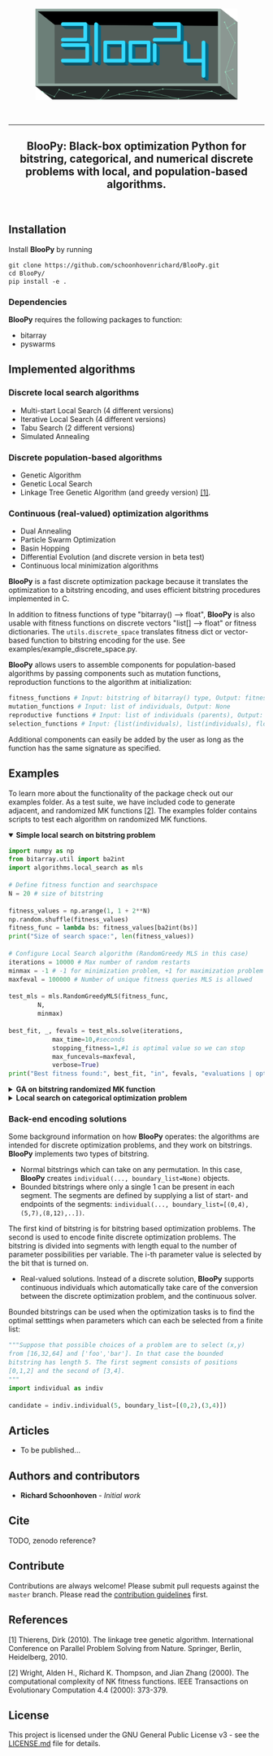 <p align="center">
  <br>
  <a href="https://github.com/schoonhovenrichard/BlooPy"><img src="./imgs/bloopy_logo.png" height="180"></a>
  <br>
</p>


<br>

---

<h2 align="center">
  BlooPy: Black-box optimization Python for bitstring, categorical, and numerical discrete problems with local, and population-based algorithms.
</h2>

<br>

## Installation
Install **BlooPy** by running
``` shell
git clone https://github.com/schoonhovenrichard/BlooPy.git
cd BlooPy/
pip install -e . 
```

### Dependencies
**BlooPy** requires the following packages to function:
- bitarray
- pyswarms

## Implemented algorithms
### Discrete local search algorithms
- Multi-start Local Search (4 different versions)
- Iterative Local Search (4 different versions)
- Tabu Search (2 different versions)
- Simulated Annealing

### Discrete population-based algorithms
- Genetic Algorithm
- Genetic Local Search
- Linkage Tree Genetic Algorithm (and greedy version) [[1]](#1).

### Continuous (real-valued) optimization algorithms
- Dual Annealing
- Particle Swarm Optimization
- Basin Hopping
- Differential Evolution (and discrete version in beta test)
- Continuous local minimization algorithms

**BlooPy** is a fast discrete optimization package because it translates the optimization to a bitstring encoding, and uses efficient bitstring procedures implemented in C. 

In addition to fitness functions of type "bitarray() --> float", **BlooPy** is also usable with fitness functions on discrete vectors "list[] --> float" or fitness dictionaries. The ```utils.discrete_space``` translates fitness dict or vector-based function to bitstring encoding for the use. See examples/example_discrete_space.py.

**BlooPy** allows users to assemble components for population-based algorithms by passing components such as mutation functions, reproduction functions to the algorithm at initialization: 

```python
fitness_functions # Input: bitstring of bitarray() type, Output: fitness (float)
mutation_functions # Input: list of individuals, Output: None
reproductive functions # Input: list of individuals (parents), Output: list of individuals (children)
selection_functions # Input: {list(individuals), list(individuals), float}. The float is -1 or 1 depending on whether we are minimizing or maximizing
```

Additional components can easily be added by the user as long as the function has the same signature as specified.

## Examples

To learn more about the functionality of the package check out our
examples folder. As a test suite, we have included code to generate adjacent, and randomized MK functions [[2]](#2). The examples folder contains scripts to test each algorithm on randomized MK functions. 

<details open>
<summary><b>Simple local search on bitstring problem</b></summary>

```python
import numpy as np
from bitarray.util import ba2int
import algorithms.local_search as mls

# Define fitness function and searchspace
N = 20 # size of bitstring

fitness_values = np.arange(1, 1 + 2**N)
np.random.shuffle(fitness_values)
fitness_func = lambda bs: fitness_values[ba2int(bs)]
print("Size of search space:", len(fitness_values))

# Configure Local Search algorithm (RandomGreedy MLS in this case)
iterations = 10000 # Max number of random restarts
minmax = -1 # -1 for minimization problem, +1 for maximization problem
maxfeval = 100000 # Number of unique fitness queries MLS is allowed

test_mls = mls.RandomGreedyMLS(fitness_func,
        N,
        minmax)

best_fit, _, fevals = test_mls.solve(iterations,
            max_time=10,#seconds
            stopping_fitness=1,#1 is optimal value so we can stop
            max_funcevals=maxfeval,
            verbose=True)
print("Best fitness found:", best_fit, "in", fevals, "evaluations | optimal fitness:", 1)
```
</details>

<details>
<summary><b>GA on bitstring randomized MK function</b></summary>

Let's run a genetic algorithm (see examples/example_ga.py). Firstly, import the modules and set the seed for reproducibility:

```python
import random
import fitness_functions as ff
import dynamic_programming as dp
import genetic_algorithm as ga
import mutation_functions as mut
import reproductive_functions as rep
import selection_functions as sel

random.seed(1234567)
```

Generate an adjacent or randomized MK function for testing. For this type of fitness function we have supplied a solver which uses dynamic programming.

```python
## Generate a (randomized) MK fitness function
k = 4;
m = 33*(k-1);
randomMK = True
if randomMK:
    mk_func = ff.random_MK_function(m, k)
    mk_func.generate()
else:
    mk_func = ff.adjacent_MK_function(m, k)
    mk_func.generate()

## Find optimal solution using dynamic programming for comparison
best_dp_fit = dp.dp_solve_MK(mk_func)
print("Max fitness DP:", best_dp_fit)
```

**BlooPy** allows users to assemble the components of an evolutionary algorithm separately, which can then be passed as functions at initialization:

```python
fitness_func = adj_mk_func.get_fitness
population_size = 500
reproductor = rep.twopoint_crossover
selector = sel.tournament2_selection
bitstring_size = m
test_ga = ga.genetic_algorithm(fitness_func,
            reproductor,
            selector,
            population_size,
            bitstring_size,
            min_max_problem=1, # This is a maximzation problem
            input_pop=None)
```

Run the GA to solve the problem and choose termination conditions:

```python
x = test_ga.solve(min_variance=0.1,
            max_iter=1000,
            no_improve=300,
            max_time=15,#seconds
            stopping_fitness=0.98*best_dp_fit,#fraction of optimum we want (optional)
            max_funcevals=200000)
print("Best fitness:",x[0],", fraction of optimal {0:.4f}".format(x[0]/float(best_dp_fit)))
```

</details>

<details>
<summary><b>Local search on categorical optimization problem</b></summary>
Let's run a GreedyMLS algorithm on an example discrete categorical optimization problem. For this, we will use the ```utils.discrete_class``` class to map the categorical vectors to bitstring encoding automatically. Firstly, lets define some categorical search space and give each possibility a random fitness.

```python
import numpy as np
from bitarray.util import ba2int
import itertools as it

import algorithms.local_search as mls
import utils

### Construct some categorical discrete space
searchspace = {"x1": [1,2,3,4,5,6],
               "x2": ["foo", "bar"],
               "x3": [16, 32, 64, 128],
               "x4": ["a", "b", "c", "d", "e"]}
ssvalues = list(searchspace.values())

### Give all possible (x1,x2,x3,x4) a random fitness value
var_names = sorted(searchspace)
possible_xs = list(it.product(*(searchspace[key] for key in var_names)))
print("Size of search space:", len(possible_xs))

# Define fitness function
fitness_values = np.arange(1, 1 + len(possible_xs))
np.random.shuffle(fitness_values)

    for j, var in enumerate(vec):
        vals = ssvalues[j]
        for k, x in enumerate(vals):
            if x == var:
                ls.append(k+it)
                bs[k+it] = True
                break

# Calculate bitstring size
boundary_list = utils.generate_boundary_list(searchspace)
bsize = utils.calculate_bitstring_length(searchspace)
print("Size of bitstring:", bsize)

def map_listvariable_to_index(vec):
    r"""For discrete categorical problems, bitstrings are implemented
      as segments where one bit is active in each segment, and this bit
      designates the parameter value for that variable."""
    # Find indices of active bits:
    indices = []
    it = 0
    for j, var in enumerate(vec):
        vals = ssvalues[j]
        for k, x in enumerate(vals):
            if x == var:
                indices.append(k+it)
                break
    multip = len(possible_xs)
    index = 0
    for i, key in enumerate(searchspace.keys()):
        add = indices[i]
        multip /= len(searchspace[key])
        add *= multip
        index += add
    return int(index)

# Map each entry to a unique index, which points to a random fitness value
fitness_func = lambda vec: fitness_values[map_listvariable_to_index(vec)]

# Create discrete space class
disc_space = utils.discrete_space(fitness_func, searchspace)
```

Next, configure the Greedy local search algorithm and solve the problem.

```python
### Configure Local Search algorithm (RandomGreedy MLS in this case)
iterations = 10000 # Max number of random restarts
minmax = -1 # -1 for minimization problem, +1 for maximization problem
if minmax == 1:
    optfit = len(possible_xs)
elif minmax == -1:
    optfit = 1
maxfeval = 100000 # Number of unique fitness queries MLS is allowed

test_mls = mls.RandomGreedyMLS(disc_space.fitness,
        bsize,
        minmax,
        searchspace=searchspace)

best_fit, _, fevals = test_mls.solve(iterations,
            max_time=10,#seconds
            stopping_fitness=optfit,#1 is optimal value so we can stop
            max_funcevals=maxfeval,
            verbose=False)
#            verbose=True)
print("Best fitness found:", best_fit, "in", fevals, "evaluations | optimal fitness:", optfit)
```
</details>

### Back-end encoding solutions
Some background information on how **BlooPy** operates: the algorithms are intended for discrete optimization problems, and they work on bitstrings. **BlooPy** implements two types of bitstring. 

- Normal bitstrings which can take on any permutation. In this case, **BlooPy** creates ```individual(..., boundary_list=None)``` objects.
- Bounded bitstrings where only a single 1 can be present in each segment. The segments are defined by supplying a list of start- and endpoints of the segments: ```individual(..., boundary_list=[(0,4),(5,7),(8,12),..])```.

The first kind of bitstring is for bitstring based optimization problems. The second is used to encode finite discrete optimization problems. The bitstring is divided into segments with length equal to the number of parameter possibilities per variable. The i-th parameter value is selected by the bit that is turned on.

- Real-valued solutions. Instead of a discrete solution, **BlooPy** supports continuous individuals which automatically take care of the conversion between the discrete optimization problem, and the continuous solver.

Bounded bitstrings can be used when the optimization tasks is to find the optimal setttings when parameters which can each be selected from a finite list:

```python
"""Suppose that possible choices of a problem are to select (x,y) 
from [16,32,64] and ['foo','bar']. In that case the bounded 
bitstring has length 5. The first segment consists of positions 
[0,1,2] and the second of [3,4].
"""
import individual as indiv

candidate = indiv.individual(5, boundary_list=[(0,2),(3,4)])
```

## Articles

- To be published...

## Authors and contributors
* **Richard Schoonhoven** - *Initial work*

## Cite
TODO, zenodo reference?

## Contribute

Contributions are always welcome! Please submit pull requests against the ```master``` branch.
Please read the [contribution guidelines](contributing.md) first.

## References
<a id="1">[1]</a> 
Thierens, Dirk (2010).
The linkage tree genetic algorithm.
International Conference on Parallel Problem Solving from Nature. Springer, Berlin, Heidelberg, 2010.

<a id="2">[2]</a> 
Wright, Alden H., Richard K. Thompson, and Jian Zhang (2000).
The computational complexity of NK fitness functions.
IEEE Transactions on Evolutionary Computation 4.4 (2000): 373-379.

## License

This project is licensed under the GNU General Public License v3 - see the [LICENSE.md](LICENSE.md) file for details.
